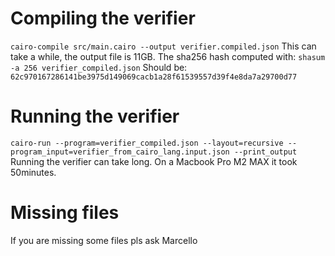 # Compiling the verifier

`cairo-compile src/main.cairo --output verifier.compiled.json`
This can take a while, the output file is 11GB.
The sha256 hash computed with:
`shasum -a 256 verifier_compiled.json`
Should be: `62c970167286141be3975d149069cacb1a28f61539557d39f4e8da7a29700d77`

# Running the verifier

`cairo-run --program=verifier_compiled.json --layout=recursive --program_input=verifier_from_cairo_lang.input.json --print_output`
Running the verifier can take long.
On a Macbook Pro M2 MAX it took 50minutes.

# Missing files

If you are missing some files pls ask Marcello
